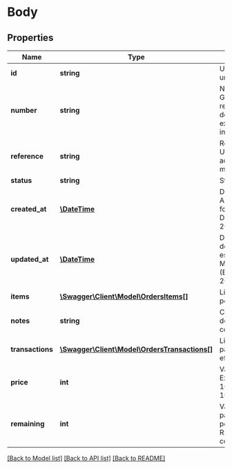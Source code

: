 # Body

## Properties
Name | Type | Description | Notes
------------ | ------------- | ------------- | -------------
**id** | **string** | UUID que identifica unicamente o pedido. | 
**number** | **string** | Número do pedido. Gerelmente esse número representa o identificador do pedido em um sistema externo através da integração com parceiros. | [optional] 
**reference** | **string** | Referência do pedido. Utilizada para facilitar o acesso ou localização do mesmo. | [optional] 
**status** | **string** | Status do pedido. | 
**created_at** | [**\DateTime**](\DateTime.md) | Data de criação do pedido. A data deve estar no formato: YYYY-MM-DDThh:mm:ssZ (Exemplo: 20151020T13:13:29.000Z) | 
**updated_at** | [**\DateTime**](\DateTime.md) | Data de última atualização do pedido. A data deve estar no formato: YYYY-MM-DDThh:mm:ssZ (Exemplo: 20151020T13:13:29.000Z) | 
**items** | [**\Swagger\Client\Model\OrdersItems[]**](OrdersItems.md) | Lista de itens contidos no pedido. | 
**notes** | **string** | Campo disponível para uso do Merchant para comunicação. | [optional] 
**transactions** | [**\Swagger\Client\Model\OrdersTransactions[]**](OrdersTransactions.md) | Lista de transações de pagamento (ou outros tipos) efetuadas no pedido. | 
**price** | **int** | Valor total do pedido. Exemplo: O valor de R$ 10,00 é representado como 1000. | 
**remaining** | **int** | Valor restante do pagamento do pedido.Exemplo: O valor de R$ 10,00 é representado como 1000. | 

[[Back to Model list]](../README.md#documentation-for-models) [[Back to API list]](../README.md#documentation-for-api-endpoints) [[Back to README]](../README.md)


